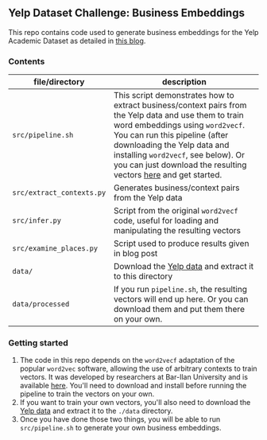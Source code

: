 ## Yelp Dataset Challenge: Business Embeddings

This repo contains code used to generate business embeddings for the Yelp Academic Dataset as detailed in [this blog](http://seas.upenn.edu/~acocos/yelp/place_embeddings.html).

### Contents

| file/directory | description | 
| --- | --- |
| `src/pipeline.sh` | This script demonstrates how to extract business/context pairs from the Yelp data and use them to train word embeddings using `word2vecf`. You can run this pipeline (after downloading the Yelp data and installing `word2vecf`, see below). Or you can just download the resulting vectors [here](http://seas.upenn.edu/~acocos/yelp/yelp.t10.zip) and get started. |
| `src/extract_contexts.py` | Generates business/context pairs from the Yelp data |
| `src/infer.py` | Script from the original `word2vecf` code, useful for loading and manipulating the resulting vectors |
| `src/examine_places.py` | Script used to produce results given in blog post |
| `data/` | Download the [Yelp data](https://www.yelp.com/dataset_challenge) and extract it to this directory |
| `data/processed` | If you run `pipeline.sh`, the resulting vectors will end up here. Or you can download them and put them there on your own. |

### Getting started

1. The code in this repo depends on the `word2vecf` adaptation of the popular `word2vec` software, allowing the use of arbitrary contexts to train vectors. It was developed by researchers at Bar-Ilan University and is available [here](https://bitbucket.org/yoavgo/word2vecf). You'll need to download and install before running the pipeline to train the vectors on your own.
2. If you want to train your own vectors, you'll also need to download the [Yelp data](https://www.yelp.com/dataset_challenge) and extract it to the `./data` directory.
3. Once you have done those two things, you will be able to run `src/pipeline.sh` to generate your own business embeddings.
